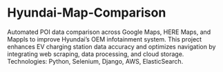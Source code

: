# Hyundai-Map-Comparison
Automated POI data comparison across Google Maps, HERE Maps, and Mappls to improve Hyundai’s OEM infotainment system.  This project enhances EV charging station data accuracy and optimizes navigation by integrating web scraping, data processing, and cloud storage.  Technologies: Python, Selenium, Django, AWS, ElasticSearch.
